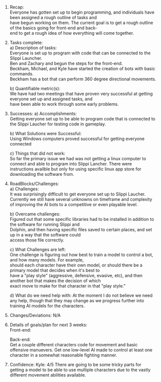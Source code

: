 1. Recap:  
Everyone has gotten set up to begin programming, and individuals have been assigned a rough outline of tasks and  
have begun working on them. The current goal is to get a rough outline of the basics going for front-end and back-  
end to get a rough idea of how everything will come together.  
  
2. Tasks complete:  
    a) Description of tasks:  
    Everyone is set up to program with code that can be connected to the Slippi Launcher.  
    Ben and Zachary and begun the steps for the front-end.  
    Beckham, Michael, and Kyle have started the creation of bots with basic commands.  
    Beckham has a bot that can perform 360 degree directional movements.  
  
    b) Quantifiable metric(s):  
    We have had two meetings that have proven very successful at getting everyone set up and assigned tasks, and  
    have been able to work through some early problems.  
      
3. Successes:
    a) Accomplishments:    
    Getting everyone set up to be able to program code that is connected to the Slippi Laucher for testing code
    in gameplay.
    
    b) What Solutions were Successful:  
    Using Windows computers proved successful for getting everyone connected
        
    c) Things that did not work:  
    So far the primary issue we had was not getting a linux computer to connect and able to program into Slippi
    Lancher. There were instructions availble but only for using specific linux app store for downloading the
    software from.  

5. RoadBlocks/Challenges:  
    a) Challenges:  
    It was surprisingly difficult to get everyone set up to Slippi Laucher. Currently we still have several unknowns
    on timeframe and complexity of improving the AI bots to a competitive or even playable level. 
      
    b) Overcame challenges:  
    Figured out that some specific libraries had to be installed in addition to the software for running Slippi and  
    Dolphin, and then having specific files saved to certain places, and set up in a way that the software could  
    access those file correctly.  
      
    c) What Challenges are left:  
    One challenge is figuring out how best to train a model to control a bot, and how many models. For example,  
    should each character have their own model, or should there be a primary model that decides when it's best to  
    have a "play style" (aggressive, defensive, evasive, etc), and then another bot that makes the decision of which  
    exact move to make for that character in that "play style."  

    d) What do we need help with:
    At the moment I do not believe we need any help, though that they may change as we progress further into
    training AI models for the characters.
      
7. Changes/Deviations: N/A  
  
8. Details of goals/plan for next 3 weeks:  
    Front-end:  
      
    Back-end:  
      Get a couple different characters code for movement and basic offensive manuevers. Get one low-level AI made
      to control at least one character in a somewhat reasonable fighting manner.
             
10. Confidence:
      Kyle: 4/5 There are going to be some tricky parts for getting a model to be able to use multiple characters
            due to the vastly different movement abilities available.
    
